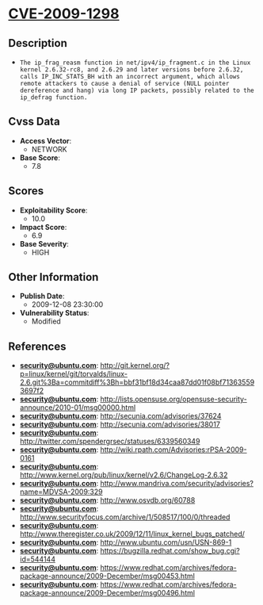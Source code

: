 
# [CVE-2009-1298](https://cve.mitre.org/cgi-bin/cvename.cgi?name=CVE-2009-1298)

## Description

- `The ip_frag_reasm function in net/ipv4/ip_fragment.c in the Linux kernel 2.6.32-rc8, and 2.6.29 and later versions before 2.6.32, calls IP_INC_STATS_BH with an incorrect argument, which allows remote attackers to cause a denial of service (NULL pointer dereference and hang) via long IP packets, possibly related to the ip_defrag function.`

## Cvss Data

- **Access Vector**:
  - NETWORK
- **Base Score**:
  - 7.8

## Scores

- **Exploitability Score**:
  - 10.0
- **Impact Score**:
  - 6.9
- **Base Severity**:
  - HIGH

## Other Information

- **Publish Date**:
  - 2009-12-08 23:30:00
- **Vulnerability Status**:
  - Modified

## References

- **security@ubuntu.com**: http://git.kernel.org/?p=linux/kernel/git/torvalds/linux-2.6.git%3Ba=commitdiff%3Bh=bbf31bf18d34caa87dd01f08bf713635593697f2
- **security@ubuntu.com**: http://lists.opensuse.org/opensuse-security-announce/2010-01/msg00000.html
- **security@ubuntu.com**: http://secunia.com/advisories/37624
- **security@ubuntu.com**: http://secunia.com/advisories/38017
- **security@ubuntu.com**: http://twitter.com/spendergrsec/statuses/6339560349
- **security@ubuntu.com**: http://wiki.rpath.com/Advisories:rPSA-2009-0161
- **security@ubuntu.com**: http://www.kernel.org/pub/linux/kernel/v2.6/ChangeLog-2.6.32
- **security@ubuntu.com**: http://www.mandriva.com/security/advisories?name=MDVSA-2009:329
- **security@ubuntu.com**: http://www.osvdb.org/60788
- **security@ubuntu.com**: http://www.securityfocus.com/archive/1/508517/100/0/threaded
- **security@ubuntu.com**: http://www.theregister.co.uk/2009/12/11/linux_kernel_bugs_patched/
- **security@ubuntu.com**: http://www.ubuntu.com/usn/USN-869-1
- **security@ubuntu.com**: https://bugzilla.redhat.com/show_bug.cgi?id=544144
- **security@ubuntu.com**: https://www.redhat.com/archives/fedora-package-announce/2009-December/msg00453.html
- **security@ubuntu.com**: https://www.redhat.com/archives/fedora-package-announce/2009-December/msg00496.html
